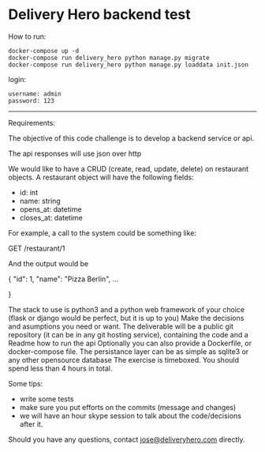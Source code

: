 # Delivery Hero backend test

How to run:

```
docker-compose up -d
docker-compose run delivery_hero python manage.py migrate
docker-compose run delivery_hero python manage.py loaddata init.json
```

login:

	username: admin
	password: 123

---

Requirements:


The objective of this code challenge is to develop a backend service or api.

The api responses will use json over http

We would like to have a CRUD (create, read, update, delete) on restaurant objects. A restaurant object will have the following fields:
- id: int
- name: string
- opens_at: datetime
- closes_at: datetime

For example, a call to the system could be something like:

GET /restaurant/1

And the output would be

{
 "id": 1,
 "name": "Pizza Berlin",
  ...

}

The stack to use is python3 and a python web framework of your choice (flask or django would be perfect, but it is up to you)
Make the decisions and asumptions you need or want.
The deliverable will be a public git repository (it can be in any git hosting service), containing the code and a Readme how to run the api
Optionally you can also provide a Dockerfile, or docker-compose file.
The persistance layer can be as simple as sqlite3 or any other opensource database
The exercise is timeboxed. You should spend less than 4 hours in total.

Some tips:
 - write some tests
 - make sure you put efforts on the commits (message and changes)
 - we will have an hour skype session to talk about the code/decisions after it.


Should you have any questions, contact jose@deliveryhero.com directly.
